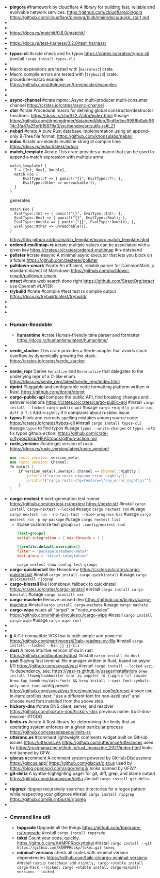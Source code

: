 - **pingora** #framework by cloudflare A library for building fast, reliable and evolvable network services.
  https://github.com/cloudflare/pingora
  https://github.com/cloudflare/pingora/blob/main/docs/quick_start.md
-
-
- https://docs.rs/matchit/0.8.0/matchit/
-
- https://docs.rs/test-harness/0.2.0/test_harness/
-
- **typos-cli** #crate check and fix typos
  https://crates.io/crates/typos-cli
  #install `cargo install typos-cli`
-
- Macro expansions are tested with [`macrotest`] crate.
- Macro compile errors are tested with [`trybuild`] crate.
- procedure-macro example:
  https://github.com/dtolnay/syn/tree/master/examples
-
-
- **async-channel** #crate mpmc; Async multi-producer multi-consumer channel
  https://crates.io/crates/async-channel
- **ctor** #crate Procedural macro for defining global constructor/destructor functions.
  https://docs.rs/ctor/0.2.7/ctor/index.html
  #usage https://github.com/drmingdrmer/databend/blob/9cd5e5ec9988b0afc9614c3fa47a25efb15879a3/src/bendpy/src/utils.rs#L21
- **nebari** #crate A pure Rust database implementation using an append-only B-Tree file format.
  https://github.com/khonsulabs/nebari
- **indoc** #crate un-indents multiline string at compile time
  https://docs.rs/indoc/latest/indoc/
- **match_template** #crate This crate provides a macro that can be used to append a match expression with multiple arms
  ```
  match_template! {
    T = [Int, Real, Double],
    match Foo {
        EvalType::T => { panic!("{}", EvalType::T); },
        EvalType::Other => unreachable!(),
    }
  }
  ```
  generates
  ```
  match Foo {
    EvalType::Int => { panic!("{}", EvalType::Int); },
    EvalType::Real => { panic!("{}", EvalType::Real); },
    EvalType::Double => { panic!("{}", EvalType::Double); },
    EvalType::Other => unreachable!(),
  }
  ```
  https://tikv.github.io/doc/match_template/macro.match_template.html
- **ordered-multimap-rs** #crate multiple values can be associated with a given key
  https://crates.io/crates/ordered-multimap
  #in-databend
- **pollster** #crate #async A minimal async executor that lets you block on a future
  https://github.com/zesterer/pollster
- **pulldown-cmark** #crate An efficient, reliable parser for CommonMark, a standard dialect of Markdown
  https://github.com/pulldown-cmark/pulldown-cmark
- **stract** #crate web search done right
  https://github.com/StractOrg/stract
  use Openraft
  #LATER
- **trybuild** #crate #compile #test test rs compile output
  https://docs.rs/trybuild/latest/trybuild/
-
-
-
- ### Human-Readable
	- **humantime** #crate Human-friendly time parser and formatter
	  https://docs.rs/humantime/latest/humantime/
-
- **serde_stacker** This crate provides a Serde adapter that avoids stack overflow by dynamically growing the stack.
  https://crates.io/crates/serde_stacker
-
- **serde_repr** Derive `Serialize` and `Deserialize` that delegates to the underlying repr of a C-like enum.
  https://docs.rs/serde_repr/latest/serde_repr/index.html
- **dprint** Pluggable and configurable code formatting platform written in Rust.
  https://github.com/dprint/dprint
- **cargo-public-api** compare the public API, find breaking changes and semver violations
  https://crates.io/crates/cargo-public-api
  #install `cargo install --locked cargo-public-api`
  #usage `cargo +nightly public-api diff 0.7.3`  Add `+nightly` if it complains about rustdoc issue.
- **typos** Finds and corrects spelling mistakes among source code:
  https://crates.io/crates/typos-cli
  #install `cargo install typos-cli`
  #usage `typos` to find typos
  #usage `typos --write-changes` or `typos -w` to fix typos
  github-action: https://github.com/crate-ci/typos/blob/HEAD/docs/github-action.md
- **rustc_version**: #crate get version of rustc
  https://docs.rs/rustc_version/latest/rustc_version/
  ```rust
  use rustc_version::version_meta;
  use rustc_version::Channel;
  fn main() {
      if version_meta().unwrap().channel == Channel::Nightly {
          println!("cargo:rustc-cfg=any_error_nightly");
          println!("cargo:rustc-cfg=feature=\"any_error_nightly\"");
      }
  }
  ```
- **cargo-nextest** A next-generation test runner
  https://github.com/nextest-rs/nextest
  https://nexte.st/
  #install `cargo install cargo-nextest --locked`
  #usage `cargo nextest run`
  #usage `cargo nextest run --no-fail-fast --hide-progress-bar`
  #usage `cargo nextest run -p my-package`
  #usage `cargo nextest list`
	- #case customize test group
	  `cat .config/nextest.toml`
	  ```toml
	  [test-groups]
	  serial-integration = { max-threads = 1 }
	  
	  [[profile.default.overrides]]
	  filter = 'package(databend-meta)'
	  test-group = 'serial-integration'
	  ```
	  `cargo nextest show-config test-groups`
- **cargo-quickinstall** like Homebrew
  https://crates.io/crates/cargo-quickinstall
  #install `cargo install cargo-quickinstall`
  #usage `cargo quickinstall ripgrep`
- **cargo-binstall** like Homebrew, fallback to quickinstall
  https://crates.io/crates/cargo-binstall
  #install `cargo install cargo-binstall`
  #usage `cargo binstall xxx`
- **cargo-machete** Remove unused dep
  https://github.com/bnjbvr/cargo-machete
  #install `cargo install cargo-machete`
  #usage `cargo machete`
- **cargo-wipe** wipes all "target" or "node_modules"
  https://github.com/mihai-dinculescu/cargo-wipe
  #install `cargo install cargo-wipe`
  #usage `cargo wipe rust`
-
-
- **jj** A Git-compatible VCS that is both simple and powerful
  https://github.com/martinvonz/jj?tab=readme-ov-file
  #install `cargo install --locked --bin jj jj-cli`
- **dust** A more intuitive version of du in rust
  https://github.com/bootandy/dust
  #install `cargo install du-dust`
- **yazi** Blazing fast terminal file manager written in Rust, based on async I/O
  https://github.com/sxyazi/yazi
  #install `cargo install --locked yazi-fm`
  dependency, see: https://yazi-rs.github.io/usage/installation/
  `brew install ffmpegthumbnailer unar jq poppler fd ripgrep fzf zoxide`
  `brew tap homebrew/cask-fonts && brew install --cask font-symbols-only-nerd-font`
  config preset: https://github.com/sxyazi/yazi/tree/main/yazi-config/preset
  #issue use-in-item: profiles::text::"use a different font for non-ascii text" and choose nerd font installed from the above step.
- **hickory-dns** #crate DNS client, server, and resolver
  https://github.com/hickory-dns/hickory-dns
  previous name: trust-dns-resolver
  #TODO
- **limits-rs** #crate A Rust library for determining the limits that an operating system enforces on a given particular process
  https://github.com/aesedepece/limits-rs
- **utteranc.es** #comment lightweight comments widget built on GitHub issues
  https://utteranc.es
  https://github.com/utterance/utterances
  used by https://rustmagazine.github.io/rust_magazine_2021/index.html
  looks not banned by GFW
- **giscus** #comment A comment system powered by GitHub Discussions
  https://giscus.app/
  https://github.com/giscus/giscus
  used by https://blog.openacid.com/algo/mmp3/
  looks banned by GFW?
- **git-delta** A syntax-highlighting pager for git, diff, grep, and blame output
  https://github.com/dandavison/delta
  #install `cargo install git-delta`
-
- **ripgrep**: ripgrep recursively searches directories for a regex pattern while respecting your gitignore
  #install `cargo install ripgrep`
  https://github.com/BurntSushi/ripgrep
-
- ### Cmmand line util
	- **topgrade** Upgrade all the things
	  https://github.com/topgrade-rs/topgrade
	  #install `cargo install topgrade`
	- **tokei** Count your code, quickly.
	  https://github.com/XAMPPRocky/tokei
	  #install `cargo install --git https://github.com/XAMPPRocky/tokei.git tokei`
	- **minimal-versions** check all crates with minimal version dependencies
	  https://github.com/taiki-e/cargo-minimal-versions
	  #install `rustup toolchain add nightly; cargo +stable install cargo-hack --locked; cargo +stable install cargo-minimal-versions --locked`